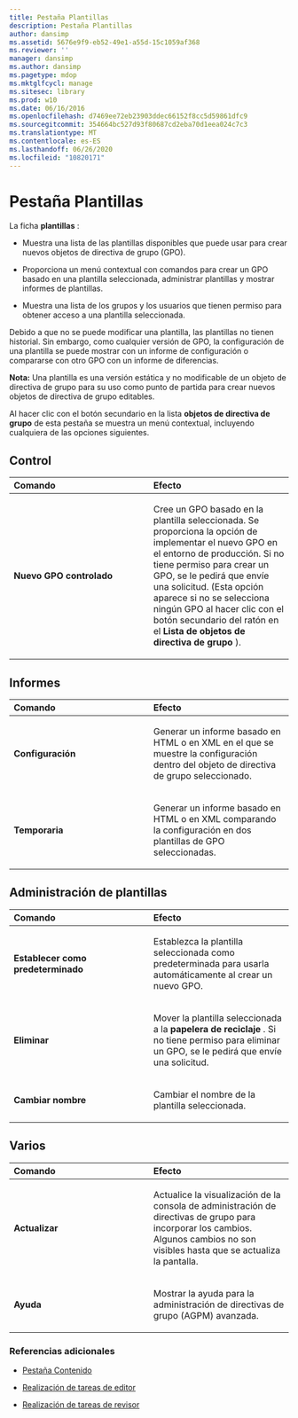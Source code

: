 ```yaml
---
title: Pestaña Plantillas
description: Pestaña Plantillas
author: dansimp
ms.assetid: 5676e9f9-eb52-49e1-a55d-15c1059af368
ms.reviewer: ''
manager: dansimp
ms.author: dansimp
ms.pagetype: mdop
ms.mktglfcycl: manage
ms.sitesec: library
ms.prod: w10
ms.date: 06/16/2016
ms.openlocfilehash: d7469ee72eb23903ddec66152f8cc5d59861dfc9
ms.sourcegitcommit: 354664bc527d93f80687cd2eba70d1eea024c7c3
ms.translationtype: MT
ms.contentlocale: es-ES
ms.lasthandoff: 06/26/2020
ms.locfileid: "10820171"
---
```

# Pestaña Plantillas


La ficha **plantillas** :

-   Muestra una lista de las plantillas disponibles que puede usar para crear nuevos objetos de directiva de grupo (GPO).

-   Proporciona un menú contextual con comandos para crear un GPO basado en una plantilla seleccionada, administrar plantillas y mostrar informes de plantillas.

-   Muestra una lista de los grupos y los usuarios que tienen permiso para obtener acceso a una plantilla seleccionada.

Debido a que no se puede modificar una plantilla, las plantillas no tienen historial. Sin embargo, como cualquier versión de GPO, la configuración de una plantilla se puede mostrar con un informe de configuración o compararse con otro GPO con un informe de diferencias.

**Nota:**  Una plantilla es una versión estática y no modificable de un objeto de directiva de grupo para su uso como punto de partida para crear nuevos objetos de directiva de grupo editables.

 

Al hacer clic con el botón secundario en la lista **objetos de directiva de grupo** de esta pestaña se muestra un menú contextual, incluyendo cualquiera de las opciones siguientes.

## Control


<table>
<colgroup>
<col width="50%" />
<col width="50%" />
</colgroup>
<thead>
<tr class="header">
<th align="left">Comando</th>
<th align="left">Efecto</th>
</tr>
</thead>
<tbody>
<tr class="odd">
<td align="left"><p><strong>Nuevo GPO controlado</strong></p></td>
<td align="left"><p>Cree un GPO basado en la plantilla seleccionada. Se proporciona la opción de implementar el nuevo GPO en el entorno de producción. Si no tiene permiso para crear un GPO, se le pedirá que envíe una solicitud. (Esta opción aparece si no se selecciona ningún GPO al hacer clic con el botón secundario del ratón en el <strong> Lista de objetos de directiva de grupo </strong> ).</p></td>
</tr>
</tbody>
</table>

 

## Informes


<table>
<colgroup>
<col width="50%" />
<col width="50%" />
</colgroup>
<thead>
<tr class="header">
<th align="left">Comando</th>
<th align="left">Efecto</th>
</tr>
</thead>
<tbody>
<tr class="odd">
<td align="left"><p><strong>Configuración</strong></p></td>
<td align="left"><p>Generar un informe basado en HTML o en XML en el que se muestre la configuración dentro del objeto de directiva de grupo seleccionado.</p></td>
</tr>
<tr class="even">
<td align="left"><p><strong>Temporaria</strong></p></td>
<td align="left"><p>Generar un informe basado en HTML o en XML comparando la configuración en dos plantillas de GPO seleccionadas.</p></td>
</tr>
</tbody>
</table>

 

## Administración de plantillas


<table>
<colgroup>
<col width="50%" />
<col width="50%" />
</colgroup>
<thead>
<tr class="header">
<th align="left">Comando</th>
<th align="left">Efecto</th>
</tr>
</thead>
<tbody>
<tr class="odd">
<td align="left"><p><strong>Establecer como predeterminado</strong></p></td>
<td align="left"><p>Establezca la plantilla seleccionada como predeterminada para usarla automáticamente al crear un nuevo GPO.</p></td>
</tr>
<tr class="even">
<td align="left"><p><strong>Eliminar</strong></p></td>
<td align="left"><p>Mover la plantilla seleccionada a la <strong> papelera de reciclaje </strong> . Si no tiene permiso para eliminar un GPO, se le pedirá que envíe una solicitud.</p></td>
</tr>
<tr class="odd">
<td align="left"><p><strong>Cambiar nombre</strong></p></td>
<td align="left"><p>Cambiar el nombre de la plantilla seleccionada.</p></td>
</tr>
</tbody>
</table>

 

## Varios


<table>
<colgroup>
<col width="50%" />
<col width="50%" />
</colgroup>
<thead>
<tr class="header">
<th align="left">Comando</th>
<th align="left">Efecto</th>
</tr>
</thead>
<tbody>
<tr class="odd">
<td align="left"><p><strong>Actualizar</strong></p></td>
<td align="left"><p>Actualice la visualización de la consola de administración de directivas de grupo para incorporar los cambios. Algunos cambios no son visibles hasta que se actualiza la pantalla.</p></td>
</tr>
<tr class="even">
<td align="left"><p><strong>Ayuda</strong></p></td>
<td align="left"><p>Mostrar la ayuda para la administración de directivas de grupo (AGPM) avanzada.</p></td>
</tr>
</tbody>
</table>

 

### Referencias adicionales

-   [Pestaña Contenido](contents-tab.md)

-   [Realización de tareas de editor](performing-editor-tasks.md)

-   [Realización de tareas de revisor](performing-reviewer-tasks.md)

 

 





